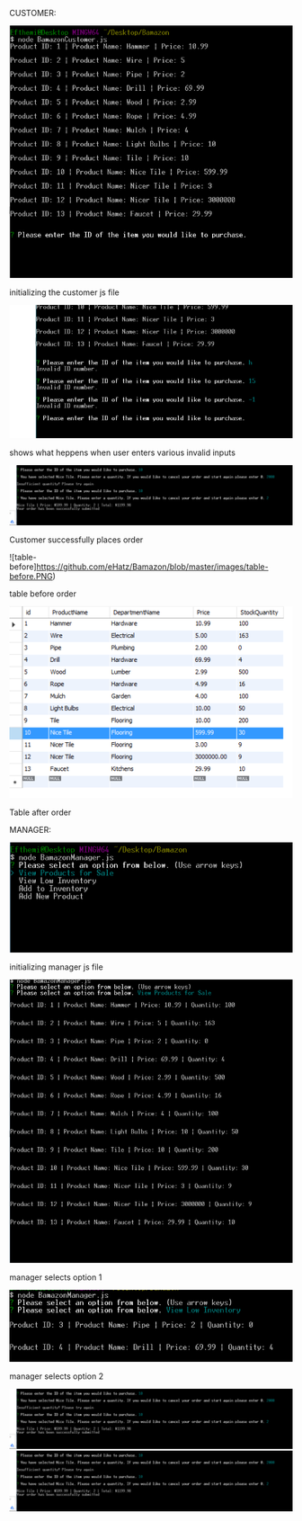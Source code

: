 CUSTOMER:

![start-customer](https://github.com/eHatz/Bamazon/blob/master/images/start-customer.PNG)

initializing the customer js file

![customer-prevents-invalid-ID's](https://github.com/eHatz/Bamazon/blob/master/images/customer-prevents-invalid%20ID's.PNG)

shows what heppens when user enters various invalid inputs

![customer-item-quantity](https://github.com/eHatz/Bamazon/blob/master/images/customer-item-quantity.PNG)

Customer successfully places order

![table-before]https://github.com/eHatz/Bamazon/blob/master/images/table-before.PNG)

table before order

![table-after](https://github.com/eHatz/Bamazon/blob/master/images/table-after.PNG)

Table after order

MANAGER:

![manager-start](https://github.com/eHatz/Bamazon/blob/master/images/manager-start.PNG)

initializing manager js file

![manager-view-sales](https://github.com/eHatz/Bamazon/blob/master/images/manager-view-sales.PNG)

manager selects option 1

![manager-view-low](https://github.com/eHatz/Bamazon/blob/master/images/manager-view-low.PNG)

manager selects option 2

![customer-item-quantity](https://github.com/eHatz/Bamazon/blob/master/images/customer-item-quantity.PNG)
![customer-item-quantity](https://github.com/eHatz/Bamazon/blob/master/images/customer-item-quantity.PNG)
